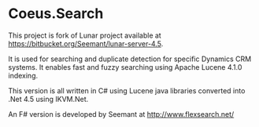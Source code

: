 Coeus.Search
============

This project is fork of Lunar project available at https://bitbucket.org/Seemant/lunar-server-4.5.

It is used for searching and duplicate detection for specific Dynamics CRM systems. It enables fast and fuzzy searching using Apache Lucene 4.1.0 indexing.

This version is all written in C# using Lucene java libraries converted into .Net 4.5 using IKVM.Net.

An F# version is developed by Seemant at http://www.flexsearch.net/